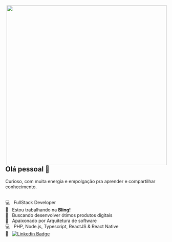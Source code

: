 <img width="500" align="right" src="https://valdjr.com.br/img/banner/about1.png">

## Olá pessoal 👋
Curioso, com muita energia e empolgação pra aprender e compartilhar conhecimento.

<br/> :computer: &nbsp; FullStack Developer
<br/> :rocket: &nbsp; Estou trabalhando na **Bling!**
<br/> :iphone: &nbsp; Buscando desenvolver ótimos produtos digitais
<br/> :green_heart: &nbsp; Apaixonado por Arquitetura de software
<br/> :computer: &nbsp; PHP, Node.js, Typescript, ReactJS & React Native
<br/> :email: &nbsp;
[![Linkedin Badge](https://img.shields.io/badge/-ValdirDalLagoJunior-blue?style=flat-square&logo=Linkedin&logoColor=white&link=https://www.linkedin.com/in/valdirdallagojunior/)](https://www.linkedin.com/in/valdirdallagojunior/)  
